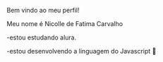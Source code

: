 Bem vindo ao meu perfil!

Meu nome é Nicolle de Fatima Carvalho

-estou estudando alura. 

-estou desenvolvendo a linguagem do Javascript
 💞️ 
